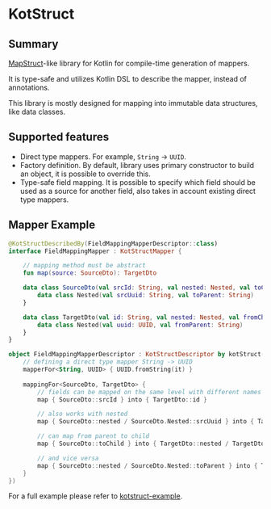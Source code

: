 # KotStruct

## Summary
[MapStruct](https://mapstruct.org/)-like library for Kotlin for compile-time generation of mappers.

It is type-safe and utilizes Kotlin DSL to describe the mapper, instead of annotations.

This library is mostly designed for mapping into immutable data structures, like data classes.

## Supported features

* Direct type mappers. For example, `String` -> `UUID`.
* Factory definition. By default, library uses primary constructor to build an object, it is possible to override this.
* Type-safe field mapping. It is possible to specify which field should be used as a source for another field, also takes in account existing direct type mappers.

## Mapper Example

```kotlin
@KotStructDescribedBy(FieldMappingMapperDescriptor::class)
interface FieldMappingMapper : KotStructMapper {

    // mapping method must be abstract
    fun map(source: SourceDto): TargetDto

    data class SourceDto(val srcId: String, val nested: Nested, val toChild: String) {
        data class Nested(val srcUuid: String, val toParent: String)
    }

    data class TargetDto(val id: String, val nested: Nested, val fromChild: String) {
        data class Nested(val uuid: UUID, val fromParent: String)
    }
}

object FieldMappingMapperDescriptor : KotStructDescriptor by kotStruct({
    // defining a direct type mapper String -> UUID
    mapperFor<String, UUID> { UUID.fromString(it) }
    
    mappingFor<SourceDto, TargetDto> {
        // fields can be mapped on the same level with different names
        map { SourceDto::srcId } into { TargetDto::id }

        // also works with nested
        map { SourceDto::nested / SourceDto.Nested::srcUuid } into { TargetDto::nested / TargetDto.Nested::uuid }

        // can map from parent to child
        map { SourceDto::toChild } into { TargetDto::nested / TargetDto.Nested::fromParent}

        // and vice versa
        map { SourceDto::nested / SourceDto.Nested::toParent } into { TargetDto::fromChild }
    }
})
```

For a full example please refer to [kotstruct-example](./kotstruct-example).
